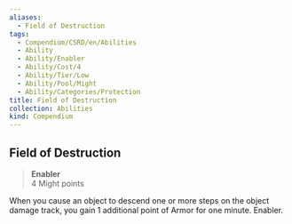 ```yaml
---
aliases:
  - Field of Destruction
tags:
  - Compendium/CSRD/en/Abilities
  - Ability
  - Ability/Enabler
  - Ability/Cost/4
  - Ability/Tier/Low
  - Ability/Pool/Might
  - Ability/Categories/Protection
title: Field of Destruction
collection: Abilities
kind: Compendium
---
```

## Field of Destruction  
>**Enabler**  
>4 Might points
  
When you cause an object to descend one or more steps on the object damage track, you gain 1 additional point of Armor for one minute. Enabler.